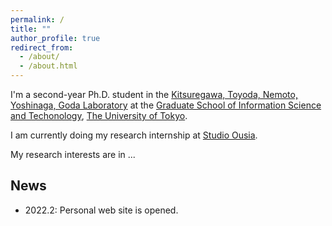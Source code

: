 ```yaml
---
permalink: /
title: ""
author_profile: true
redirect_from: 
  - /about/
  - /about.html
---
```


I'm a second-year Ph.D. student in the <a href="http://www.tkl.iis.u-tokyo.ac.jp/new/">Kitsuregawa, Toyoda, Nemoto, Yoshinaga, Goda Laboratory</a> at the <a href="https://www.i.u-tokyo.ac.jp/index_e.shtml">Graduate School of Information Science and Techonology</a>, <a href="https://www.u-tokyo.ac.jp/en/">The University of Tokyo</a>.  

I am currently doing my research internship at <a href="http://www.ousia.jp">Studio Ousia</a>.  

My research interests are in ...

## News
- 2022.2: Personal web site is opened.
